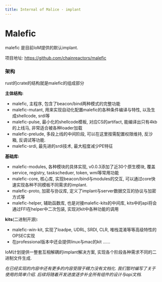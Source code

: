 ```yaml
---
title: Internal of Malice · implant
---
```



# Malefic

malefic 是目前IoM提供的默认implant. 

项目地址: https://github.com/chainreactors/malefic

### 架构

rust的crate的结构就是malefic的组成部分

**主体结构:**

- malefic, 主程序, 包含了beacon/bind两种模式的完整功能
- malefic-mutant,  用来实现自动化配置malefic的各种条件编译与特性, 以及生成shellcode, srdi等
- malefic-pulse, 最小化的shellcode模板, 对应CS的artifact, 能编译出只有4kb的上线马, 非常适合被各种loader加载
- malefic-prelude, 多段上线的中间阶段, 可以在这里按需配置权限维持, 反沙箱, 反调试等功能. 
- malefic-srdi, 最先进的srdi技术, 最大程度减少PE特征

**基础库:**

- malefic-modules, 各种模块的具体实现, v0.0.3添加了近30个原生模块, 覆盖service, registry, taskscheduer, token, wmi等常用功能
- malefic-core, 核心库, 实现beacon/bind与modules的交互, 可以通过core快速实现各种不同模板不同需求的implant.
- malefic-proto, 加密与协议库, 定义了implant与server数据交互的协议与加密方式等
- malefic-helper, 辅助函数库, 也是对接malefic-kits的中间库, kits中的api将会通过FFI在helper中二次包装, 实现对kit中各种功能的调用

**kits**(二进制开源):

- malefic-win-kit, 实现了loadpe, UDRL, SRDI, CLR, 堆栈混淆等等高级特性的OPSEC实现
- 在professional版本中还会提供linux与mac的kit ......

IoM计划提供一整套互相解耦的implant解决方案, 实现各个阶段各种需求不同的二进制文件生成. 

*在已经实现的内容中还有更多的内容受限于精力没有文档化. 我们暂时编写了关于使用的简单介绍. 后续将随着开发进度逐步补全所有组件的设计与api文档.* 
